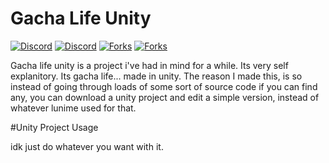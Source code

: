 # Gacha Life Unity

[![Discord](https://img.shields.io/discord/970635565672308787?label=discord)](https://discord.gg/TtvZRQRX8n) [![Discord](https://img.shields.io/github/downloads/GachaMations/Gacha-life-unity/total)](https://github.com/GachaMations/Gacha-life-unity/releases) [![Forks](https://img.shields.io/github/issues/GachaMations/Gacha-life-unity?style=social)](https://github.com/GachaMations/Gacha-life-unity/issues) [![Forks](https://img.shields.io/github/forks/GachaMations/Gacha-life-unity?style=social)](https://github.com/GachaMations/Gacha-life-unity/pulls)

Gacha life unity is a project i've had in mind for a while. Its very self explanitory. Its gacha life... made in unity. The reason I made this, is so instead of going through loads of some sort of source code if you can find any, you can download a unity project and edit a simple version, instead of whatever lunime used for that.

#Unity Project Usage

idk just do whatever you want with it.